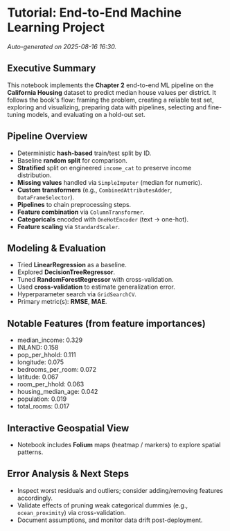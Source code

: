 # Tutorial: End-to-End Machine Learning Project

_Auto-generated on 2025-08-16 16:30._

## Executive Summary

This notebook implements the **Chapter 2** end-to-end ML pipeline on the **California Housing** dataset to predict median house values per district. It follows the book's flow: framing the problem, creating a reliable test set, exploring and visualizing, preparing data with pipelines, selecting and fine-tuning models, and evaluating on a hold-out set.

## Pipeline Overview

- Deterministic **hash-based** train/test split by ID.
- Baseline **random split** for comparison.
- **Stratified** split on engineered `income_cat` to preserve income distribution.
- **Missing values** handled via `SimpleImputer` (median for numeric).
- **Custom transformers** (e.g., `CombinedAttributesAdder`, `DataFrameSelector`).
- **Pipelines** to chain preprocessing steps.
- **Feature combination** via `ColumnTransformer`.
- **Categoricals** encoded with `OneHotEncoder` (text → one-hot).
- **Feature scaling** via `StandardScaler`.

## Modeling & Evaluation

- Tried **LinearRegression** as a baseline.
- Explored **DecisionTreeRegressor**.
- Tuned **RandomForestRegressor** with cross-validation.
- Used **cross-validation** to estimate generalization error.
- Hyperparameter search via `GridSearchCV`.
- Primary metric(s): **RMSE**, **MAE**.

## Notable Features (from feature importances)

- median_income: 0.329
- INLAND: 0.158
- pop_per_hhold: 0.111
- longitude: 0.075
- bedrooms_per_room: 0.072
- latitude: 0.067
- room_per_hhold: 0.063
- housing_median_age: 0.042
- population: 0.019
- total_rooms: 0.017

## Interactive Geospatial View

- Notebook includes **Folium** maps (heatmap / markers) to explore spatial patterns.

## Error Analysis & Next Steps

- Inspect worst residuals and outliers; consider adding/removing features accordingly.
- Validate effects of pruning weak categorical dummies (e.g., `ocean_proximity`) via cross-validation.
- Document assumptions, and monitor data drift post-deployment.
